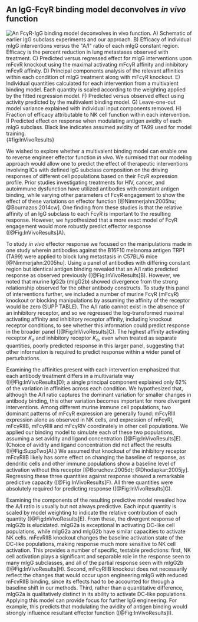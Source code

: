 ## An IgG-FcγR binding model deconvolves *in vivo* function

![**An FcγR-IgG binding model deconvolves *in vivo* function.** A) Schematic of earlier IgG subclass experiments and our approach. B) Efficacy of individual mIgG interventions versus the "A/I" ratio of each mIgG constant region. Efficacy is the percent reduction in lung metastases observed with treatment. C) Predicted versus regressed effect for mIgG interventions upon mFcγR knockout using the maximal activating mFcγR affinity and inhibitory mFcγR affinity. D) Principal components analysis of the relevant affinities within each condition of mIgG treatment along with mFcγR knockout. E) Individual quantities calculated for each intervention from a multivalent binding model. Each quantity is scaled according to the weighting applied by the fitted regression model. F) Predicted versus observed effect using activity predicted by the multivalent binding model. G) Leave-one-out model variance explained with individual input components removed. H) Fraction of efficacy attributable to NK cell function within each intervention. I) Predicted effect on response when modulating antigen avidity of each mIgG subclass. Black line indicates assumed avidity of TA99 used for model training.](./Figures/Figure4.svg){#fig:InVivoResults}

We wished to explore whether a multivalent binding model can enable one to reverse engineer effector function *in vivo*. We surmised that our modeling approach would allow one to predict the effect of therapeutic interventions involving ICs with defined IgG subclass composition on the driving responses of different cell populations based on their FcγR expression profile. Prior studies investigating treatments for HIV, cancer, and autoimmune dysfunction have utilized antibodies with constant antigen binding, while varying other parameters of FcγR engagement to show the effect of these variations on effector function [@Nimmerjahn:2005hu; @Bournazos:2014cw]. One finding from these studies is that the relative affinity of an IgG subclass to each FcγR is important to the resulting response. However, we hypothesized that a more exact model of FcγR engagement would more robustly predict effector response ([@Fig:InVivoResults]A).

To study *in vivo* effector response we focused on the manipulations made in one study wherein antibodies against the B16F10 melanoma antigen TRP1 (TA99) were applied to block lung metastasis in C57BL/6 mice [@Nimmerjahn:2005hu]. Using a panel of antibodies with differing constant region but identical antigen binding revealed that an A/I ratio predicted response as observed previously ([@Fig:InVivoResults]B). However, we noted that murine IgG2b (mIgG2b) showed divergence from the strong relationship observed for the other antibody constructs. To study this panel of interventions further, we included a number of murine FcγR (mFcγR) knockout or blocking manipulations by assuming the affinity of the receptor would be zero (SUPP TABLE). The A/I ratio cannot exist in the absence of an inhibitory receptor, and so we regressed the log-transformed maximal activating affinity and inhibitory receptor affinity, including knockout receptor conditions, to see whether this information could predict response in the broader panel ([@Fig:InVivoResults]C). The highest affinity activating receptor $K_a$ and inhibitory receptor $K_a$, even when treated as separate quantities, poorly predicted response in this larger panel, suggesting that other information is required to predict response within a wider panel of perturbations.

Examining the affinities present with each intervention emphasized that each antibody treatment differs in a multivariate way ([@Fig:InVivoResults]D); a single principal component explained only 62% of the variation in affinities across each condition. We hypothesized that, although the A/I ratio captures the dominant variation for smaller changes in antibody binding, this other variation becomes important for more divergent interventions. Among different murine immune cell populations, two dominant patterns of mFcγR expression are generally found: mFcγRIII expression alone as observed in NK cells, and expression of mFcγRI, mFcγRIIB, mFcγRIII and mFcγRIV coordinately in other cell populations. We applied our binding model to simulate each of these two populations, assuming a set avidity and ligand concentration ([@Fig:InVivoResults]E). (Choice of avidity and ligand concentration did not affect the results ([@Fig:SuppTwo]A).) We assumed that knockout of the inhibitory receptor mFcγRIIB likely has some effect on changing the baseline of response, as dendritic cells and other immune populations show a baseline level of activation without this receptor [@Boruchov:2005dt; @Dhodapkar:2005jy]. Regressing these three quantities against response showed a remarkable predictive capacity ([@Fig:InVivoResults]F). All three quantities were absolutely required for predicting response ([@Fig:InVivoResults]G).

Examining the components of the resulting predictive model revealed how the A/I ratio is usually but not always predictive. Each input quantity is scaled by model weighting to indicate the relative contribution of each quantity ([@Fig:InVivoResults]E). From these, the divergent response of mIgG2b is elucidated. mIgG2a is exceptional in activating DC-like cell populations, while mIgG2a and mIgG2b have similar capacities to activate NK cells. mFcγRIIB knockout changes the baseline activation state of the DC-like populations, making response much more sensitive to NK cell activation. This provides a number of specific, testable predictions: first, NK cell activation plays a significant and separable role in the response seen to many mIgG subclasses, and all of the partial response seen with mIgG2b ([@Fig:InVivoResults]H). Second, mFcγRIIB knockout does not necessarily reflect the changes that would occur upon engineering mIgG with reduced mFcγRIIB binding, since its effects had to be accounted for through a baseline shift in our methods. Third, rather than a quantitative difference, mIgG2a is qualitatively distinct in its ability to activate DC-like populations. Applying this model can provide focus for further IgG engineering. For example, this predicts that modulating the avidity of antigen binding would strongly influence resultant effector function ([@Fig:InVivoResults]I).
